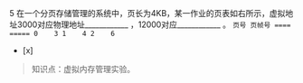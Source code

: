 5
在一个分页存储管理的系统中，页长为4KB，某一作业的页表如右所示，虚拟地址3000对应物理地址____________
，12000对应____________ 。
    ```
	    页号 页帧号
	    ==== =====
	    0    3
	    1    4
	    2    6
	    ```
- [x]  

> 知识点：虚拟内存管理实验。
